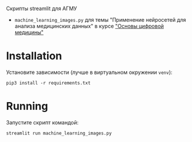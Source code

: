 Скрипты streamlit для АГМУ
- `machine_learning_images.py` для темы "Применение нейросетей для анализа медицинских данных" в курсе ["Основы цифровой медицины"](https://do.asmu.ru/course/view.php?id=5556166)

# Installation
Установите зависимости (лучше в виртуальном окружении `venv`):
```shell
pip3 install -r requirements.txt
```

# Running
Запустите скрипт командой:
```shell
streamlit run machine_learning_images.py
```
